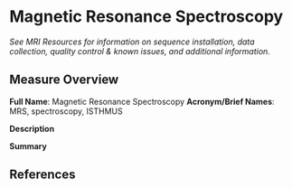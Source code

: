 # Magnetic Resonance Spectroscopy
*See MRI Resources for information on sequence installation, data collection, quality control & known issues, and additional information.*

## Measure Overview
**Full Name**: Magnetic Resonance Spectroscopy
**Acronym/Brief Names**: MRS, spectroscopy, ISTHMUS

**Description**        


**Summary**     


## References


